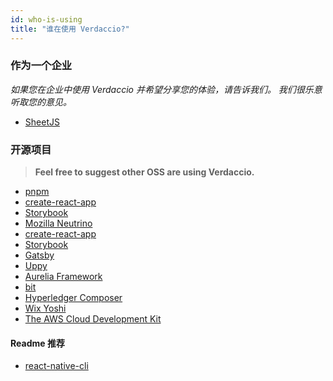 ```yaml
---
id: who-is-using
title: "谁在使用 Verdaccio?"
---
```

### 作为一个企业

*如果您在企业中使用 Verdaccio 并希望分享您的体验，请告诉我们。 我们很乐意听取您的意见。*

* [SheetJS](https://sheetjs.com/)

### 开源项目

> **Feel free to suggest other OSS are using Verdaccio.**

* [pnpm](https://pnpm.js.org/)
* [create-react-app](https://facebook.github.io/create-react-app/)
* [Storybook](https://storybook.js.org/)
* [Mozilla Neutrino](https://neutrinojs.org/)
* [create-react-app](https://github.com/facebook/create-react-app/blob/master/CONTRIBUTING.md#contributing-to-e2e-end-to-end-tests)
* [Storybook](https://github.com/storybooks/storybook)
* [Gatsby](https://github.com/gatsbyjs/gatsby)
* [Uppy](https://github.com/transloadit/uppy)
* [Aurelia Framework](https://github.com/aurelia)
* [bit](https://github.com/teambit/bit)
* [Hyperledger Composer](https://github.com/hyperledger/composer)
* [Wix Yoshi](https://github.com/wix/yoshi)
* [The AWS Cloud Development Kit](https://github.com/awslabs/aws-cdk)

#### Readme 推荐

* [react-native-cli](https://github.com/react-native-community/react-native-cli/blob/master/CONTRIBUTING.md)